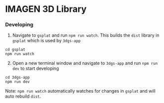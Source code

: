 # IMAGEN 3D Library

### Developing

1. Navigate to `gsplat` and run `npm run watch`. This builds the `dist` library in `gsplat` which is used by `3dgs-app`

```
cd gsplat
npm run watch
```

2. Open a new terminal window and navigate to `3dgs-app` and run `npm run dev` to start developing

```
cd 3dgs-app
npm run dev
```

Note: `npm run watch` automatically watches for changes in `gsplat` and will auto rebuild `dist`.
